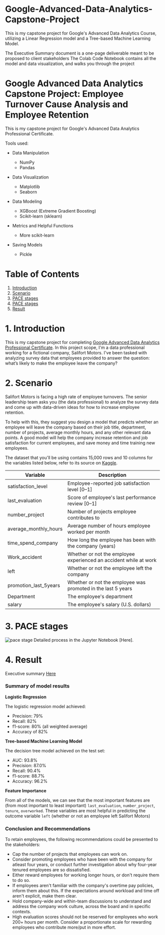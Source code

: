# Google-Advanced-Data-Analytics-Capstone-Project
This is my capstone project for Google's Advanced Data Analytics Course, utilizing a Linear Regression model and a Tree-based Machine Learning Model.

The Executive Summary document is a one-page deliverable meant to be proposed to client stakeholders
The Colab Code Notebook contains all the model and data visualization, and walks you through the project

# Google Advanced Data Analytics Capstone Project: Employee Turnover Cause Analysis and Employee Retention

This is my capstone project for Google's Advanced Data Analytics Professional Certificate.

Tools used:

- Data Manipulation
  - NumPy
  - Pandas
  
- Data Visualization
  - Matplotlib
  - Seaborn
  
- Data Modeling
  - XGBoost (Extreme Gradient Boosting)
  - Scikit-learn (sklearn)
  
- Metrics and Helpful Functions
  - More scikit-learn
  
- Saving Models
  - Pickle

# Table of Contents

1. [Introduction](#1-introduction)
2. [Scenario](#2-scenario)
3. [PACE stages](#3-pace-stages)
4. [PACE stages](#4-models)
5. [Result](#5-result)

# 1. Introduction
This is my capstone project for completing [Google Advanced Data Analytics Professional Certificate](https://www.coursera.org/professional-certificates/google-advanced-data-analytics). In this project scope, I'm a data professional working for a fictional company, Salifort Motors. I've been tasked with analyzing survey data that employees provided to answer the question: what’s likely to make the employee leave the company?

# 2. Scenario
Salifort Motors is facing a high rate of employee turnovers. The senior leadership team asks you (the data professional) to analyze the survey data and come up with data-driven ideas for how to increase employee retention. 

To help with this, they suggest you design a model that predicts whether an employee will leave the company based on their job title, department, number of projects, average monthly hours, and any other relevant data points. A good model will help the company increase retention and job satisfaction for current employees, and save money and time training new employees. 

The dataset that you'll be using contains 15,000 rows and 10 columns for the variables listed below, refer to its source on [Kaggle](https://www.kaggle.com/datasets/mfaisalqureshi/hr-analytics-and-job-prediction?select=HR_comma_sep.csv).

Variable  |Description |
-----|-----|
satisfaction_level|Employee-reported job satisfaction level [0&ndash;1]|
last_evaluation|Score of employee's last performance review [0&ndash;1]|
number_project|Number of projects employee contributes to|
average_monthly_hours|Average number of hours employee worked per month|
time_spend_company|How long the employee has been with the company (years)
Work_accident|Whether or not the employee experienced an accident while at work
left|Whether or not the employee left the company
promotion_last_5years|Whether or not the employee was promoted in the last 5 years
Department|The employee's department
salary|The employee's salary (U.S. dollars)

# 3. PACE stages
![pace stage](images/pace-stage.jpg)
Detailed process in the Jupyter Notebook [Here].

# 4. Result
Executive summary [Here](https://github.com/Jeremy-Kwok/Google-Advanced-Data-Analytics-Capstone-Project/blob/main/Executive%20Summary.pdf)

### Summary of model results

**Logistic Regression**

The logistic regression model achieved:
- Precision: 79%
- Recall: 82%
- f1-score: 80% (all weighted average)
- Accuracy of 82%

**Tree-based Machine Learning Model**

The decision tree model achieved on the test set:
- AUC: 93.8%
- Precision: 87.0%
- Recall: 90.4%
- f1-score: 88.7%
- Accuracy: 96.2%

**Feature Importance**


From all of the models, we can see that the most important features are (from most important to least important) `last_evaluation`, `number_project`, `tenure`, `overworked`. These variables are most helpful in predicting the outcome variable `left` (whether or not an employee left Salifort Motors)

### Conclusion and Recommendations

To retain employees, the following recommendations could be presented to the stakeholders:

- Cap the number of projects that employees can work on.
- Consider promoting employees who have been with the company for atleast four years, or conduct further investigation about why four-year tenured employees are so dissatisfied.
- Either reward employees for working longer hours, or don't require them to do so.
- If employees aren't familiar with the company's overtime pay policies, inform them about this. If the expectations around workload and time off aren't explicit, make them clear.
- Hold company-wide and within-team discussions to understand and address the company work culture, across the board and in specific contexts.
- High evaluation scores should not be reserved for employees who work 200+ hours per month. Consider a proportionate scale for rewarding employees who contribute more/put in more effort.
